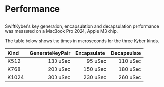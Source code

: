 # Performance

## 

SwiftKyber's key generation, encapsulation and decapsulation performance was measured on a MacBook Pro 2024, Apple M3 chip.

The table below shows the times in microseconds for the three Kyber kinds.

| Kind        | GenerateKeyPair | Encapsulate | Decapsulate |
|:------------|----------------:|------------:|------------:|
| K512        | 130 uSec        | 95 uSec     | 110 uSec    |
| K768        | 200 uSec        | 150 uSec    | 180 uSec    |
| K1024       | 300 uSec        | 230 uSec    | 260 uSec    |
